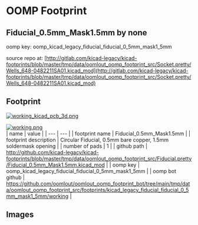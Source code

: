 # OOMP Footprint  
## Fiducial_0.5mm_Mask1.5mm  by none  
  
oomp key: oomp_kicad_legacy_fiducial_fiducial_0_5mm_mask1_5mm  
  
source repo at: [http://gitlab.com/kicad-legacy/kicad-footprints/blob/master/tmp/data/oomlout_oomp_footprint_src/Socket.pretty/Wells_648-0482211SA01.kicad_mod](http://gitlab.com/kicad-legacy/kicad-footprints/blob/master/tmp/data/oomlout_oomp_footprint_src/Socket.pretty/Wells_648-0482211SA01.kicad_mod)  
## Footprint  
  
[![working_kicad_pcb_3d.png](working_kicad_pcb_3d_600.png)](working_kicad_pcb_3d.png)  
  
[![working.png](working_600.png)](working.png)  
| name | value | 
| --- | --- | 
| footprint name | Fiducial_0.5mm_Mask1.5mm | 
| footprint description | Circular Fiducial, 0.5mm bare copper, 1.5mm soldermask opening | 
| number of pads | 1 | 
| github path | http://github.com/kicad-legacy/kicad-footprints/blob/master/tmp/data/oomlout_oomp_footprint_src/Fiducial.pretty/Fiducial_0.5mm_Mask1.5mm.kicad_mod | 
| oomp key | oomp_kicad_legacy_fiducial_fiducial_0_5mm_mask1_5mm | 
| oomp bot github | https://github.com/oomlout/oomlout_oomp_footprint_bot/tree/main/tmp/data/oomlout_oomp_footprint_src/footprints/kicad_legacy_fiducial_fiducial_0_5mm_mask1_5mm/working | 
## Images  
